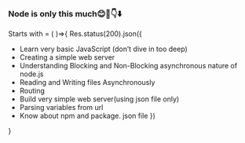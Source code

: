 ### Node is only this much😊🥹👇⬇️
Starts with = ( )=>{
Res.status(200).json({
   - Learn very basic JavaScript (don’t dive in too deep)
   - Creating a simple web server
   - Understanding Blocking and Non-Blocking asynchronous  nature of node.js
   - Reading and Writing files Asynchronously
   - Routing 
   - Build very simple web server(using json file only)
   - Parsing variables from url
   - Know about npm and package. json file
})

}

